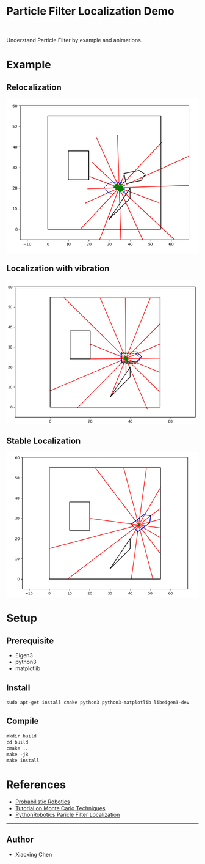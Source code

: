 <head>
</head>
<body>

<h1>Particle Filter Localization Demo</h1>

</p>
<br>
<p>Understand Particle Filter by example and animations.</p>

<h1>Example</h1>
<h2>Relocalization</h2>
<div style="vertical-align:middle; text-align:center">
        <img src="./img/animation_reloc.gif" alt="em" align="center">
</div>

<h2>Localization with vibration</h2>
<div style="vertical-align:middle; text-align:center">
        <img src="./img/loc_vibration.gif" alt="em" align="center">
</div>

<h2>Stable Localization</h2>
<div style="vertical-align:middle; text-align:center">
        <img src="./img/loc_stable.gif" alt="em" align="center">
</div>

<h1>Setup</h1>
<h2>Prerequisite</h2>
<ul>
<li>Eigen3</li>
<li>python3</li>
<li>matplotlib</li>
</ul>
<h2>Install</h2>

```
sudo apt-get install cmake python3 python3-matplotlib libeigen3-dev
```
<h2>Compile</h2>

```
mkdir build
cd build
cmake ..
make -j8
make install
```


</table>
<h1>References</h1>
<p>
    <ul>
        <li>
            <a href="http://www.probabilistic-robotics.org/">Probabilistic Robotics</a>
        </li>
        <li>
            <a href="https://cse.sc.edu/~terejanu/files/tutorialMC.pdf">Tutorial on Monte Carlo Techniques</a>
        </li>
        <li>
            <a href="https://github.com/AtsushiSakai/PythonRobotics/blob/master/Localization/particle_filter/particle_filter.py">PythonRobotics Paricle Filter Localization</a>
        </li>
    </ul>
</p>
<hr>
<h2>Author</h2>
<ul>
<li>Xiaoxing Chen</li>
</ul>
</body>

